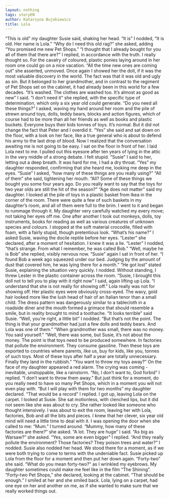 ```yaml
---
layout: nothing
tags: storyEN
author: Katarzyna Bujakiewicz
title: Lola
---
```

“This is old” my daughter Susie said, shaking her head. 
“It is” I nodded, “It is old. Her name is Lola.” 
“Why do I need this old rag?” she asked, adding “You promised me new Pet Shops.” 
“I thought that I already bought for you all of them that there are?” I replied, in accordance with the truth. I really thought so. For the cavalry of coloured, plastic ponies laying around in her room one could go on a nice vacation. 
“All the time new ones are coming out” she asserted, unmoved. 
Once again I showed her the doll, if it was the most valuable discovery in the world. The fact was that it was old and ugly as sin. But it belonged to her grandmother, and in contrast to the regiment of Pet Shops set on the cabinet, it had already been in this world for a few decades. 
“It’s washed. The clothes are washed too. It’s almost as good as new” I said. 
“I don’t need it” she replied, with the specific type of determination, which only a six year old could generate. 
“Do you need all these things?” I asked, waving my hand around her room and the pile of strewn around toys, dolls, teddy bears, blocks and action figures, which of course had to be more than all her friends as well as books and plastic buckets. 
Everyone buys their kids tonnes of toys. It’s normal. But it did not change the fact that Peter and I overdid it. 
“Yes” she said and sat down on the floor, with a look on her face, like a true general who is about to defend his army to the last drop of blood. Now I realized that the conversation awaiting me is not going to be easy. I sat on the floor in front of her. I laid Lola next to me. I pulled out this eyesore after ten years of lying in the attic in the very middle of a strong debate. I felt stupid. 
“Susie” I said to her, letting out a deep breath. It was hard for me, I had a dry throat. 
“Yes” my daughter responded, confirming that she heard me, looking me deep in the eyes. 
“Susie” I asked, “how many of these things are you really using?” 
“All of them” she said, tightening her mouth. 
“All? Some of these things we bought you some four years ago. Do you really want to say that the toys for two year olds are still the hit of the season?” 
“Age does not matter” said my daughter. 
I looked at the pile of toys in a plastic basket from Ikea in the corner of the room. There were quite a few of such baskets in my daughter’s room, and all of them were full to the brim. I went to it and began to rummage through it. My daughter very carefully watched my every move; not taking her eyes off me. One after another I took out monkeys, dolls, toy instruments, books for reading as well as various creatures of unknown species and colours. 
I stopped at the soft material crocodile, filled with foam, with a fairly stupid, though pretentious look. 
“What’s his name?” I asked Susie, waving the docile reptile before her eyes. 
“Lester” she declared, after a moment of hesitation. I knew it was a lie. 
“Lester” I nodded, “that’s strange. From what I remember, he was called Bob.” 
“Well, maybe he is Bob” she replied, visibly nervous now. 
“Susie” again I sat in front of her. “I found Bob a week ago squeezed under our bed. Judging by the amount of dust that covered him, he was lying there for a month.”
“He got lost” stated Susie, explaining the situation very quickly. 
I nodded. Without standing, I threw Lester in the plastic container across the room. 
“Susie, I brought this doll not to tell you to play with it right now” I said, again lifting up Lola. “I understand that she is not really for showing off.”
Lola really was not for showing off. Her plastic eyes were obviously cross-eyed. The wavy, gold hair looked more like the lush head of hair of an Italian tenor than a small child. The dress pattern was dangerously similar to a tablecloth in a roadside diner and the mouth formed a grimace that should resemble a smile, but in reality brought to mind a toothache. 
“It looks terrible” said Susie. 
“Well, you’re right, a little bit” I nodded. “But that’s not the point. The thing is that your grandmother had just a few dolls and teddy bears. And Lola was one of them.” 
“When grandmother was small, there was no money. You said yourself.” 
“Well, there was some, but Susie, it’s not about the money. The point is that toys need to be produced somewhere. In factories that pollute the environment. They consume gasoline. Then these toys are exported to countries where parents, like us, buy for kids, like you, tonnes of such toys. Most of these toys after half a year are totally unnecessary. Finally they land in the rubbish.” 
“You want to throw my toys away?” On the face of my daughter appeared a red alarm. The crying was coming - inevitable, unstoppable, like a rainstorm. 
“No, I don’t want to, God forbid” I replied. “I don’t want to throw them away.” But just think for a moment, do you really need to have so many Pet Shops, which in a moment you will not even play with. 
“But I will play with them for two months” my daughter declared. 
“That would be a record” I replied. 
I got up, leaving Lola on the carpet. I looked at Susie. She sat motionless, with clenched lips, but it did not seem like she was about to cry. She rather looked like someone who thought intensively. 
I was about to exit the room, leaving her with Lola, factories, Bob and all the bits and pieces. I knew that her clever, six year old mind will need a little time to deal with it. I was opening the door when she called to me: 
“Mum.” 
I turned around. 
“Mummy, how many of these factories are there?” she asked. 
“A lot. They are huge” I said. 
“As big as Warsaw?” she asked. 
“Yes, some are even bigger” I replied. 
“And they really pollute the environment? Those factories? They poison trees and water?” 
I nodded. Susie also nodded her head. We stood there for a moment, as if we were both trying to come to terms with the undeniable fact. Susie picked up Lola from the floor for a moment and then put her down again. 
“Forty-two” she said. 
“What do you mean forty-two?” as I wrinkled my eyebrows. My daughter sometimes could make me feel like in the film “The Shining”. 
“Forty-two Pet Shops,” she declared, looking at the cabinet. “That should be enough.” 
I smiled at her and she smiled back. Lola, lying on a carpet, had one eye on her and another on me, as if she wanted to make sure that we really worked things out. 
